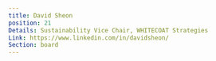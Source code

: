 ```yaml
---
title: David Sheon
position: 21
Details: Sustainability Vice Chair, WHITECOAT Strategies
Link: https://www.linkedin.com/in/davidsheon/
Section: board
---
```



